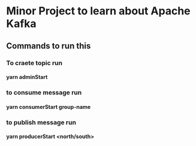 # Minor Project to learn about Apache Kafka

## Commands to run this

### To craete topic run

#### yarn adminStart

### to consume message run

#### yarn consumerStart group-name

### to publish message run

#### yarn producerStart <name> <north/south>
